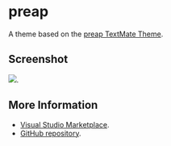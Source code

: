 # preap

A theme based on the [preap TextMate Theme](http://colorsublime.com/theme/preap).


## Screenshot
![](https://raw.githubusercontent.com/gerane/VSCodeThemes/master/gerane.Theme-preap/screenshot.png).


## More Information
* [Visual Studio Marketplace](https://marketplace.visualstudio.com/items/gerane.Theme-preap).
* [GitHub repository](https://github.com/gerane/VSCodeThemes).
